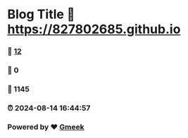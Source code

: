 # Blog Title :link: https://827802685.github.io 
### :page_facing_up: [12](https://827802685.github.io/tag.html) 
### :speech_balloon: 0 
### :hibiscus: 1145 
### :alarm_clock: 2024-08-14 16:44:57 
### Powered by :heart: [Gmeek](https://github.com/Meekdai/Gmeek)

